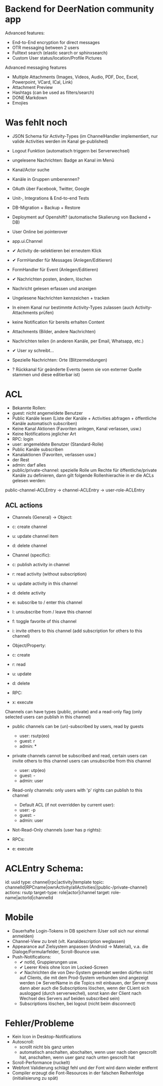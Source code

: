 Backend for DeerNation community app
====================================

Advanced features:
* End-to-End encryption for direct messages
* OTR messaging between 2 users
* Fulltext search (elastic search or sphinxsearch)
* Custom User status/location/Profile Pictures

Advanced messaging features
* Multiple Attachments (Images, Videos, Audio, PDF, Doc, Excel, Powerpoint, VCard, ICal, Link)
* Attachment Preview
* Hashtags (can be used as filters/search)
* DONE Markdown
* Emojies




# Was fehlt noch

* JSON Schema für Activity-Types (im ChannelHandler implementiert, nur valide Activities werden im Kanal ge-published)
* Logout Funktion (automatisch triggern bei Serverwechsel)
* ungelesene Nachrichten: Badge an Kanal im Menü
* Kanal/Actor suche
* Kanäle in Gruppen umbenennen?
* OAuth über Facebook, Twitter, Google
* Unit-, Integrations & End-to-end Tests
* DB-Migration + Backup + Restore
* Deployment auf Openshift? (automatische Skalierung von Backend + DB)
* User Online bei pointerover

* app.ui.Channel
 * ✔ Activity de-selektieren bei erneutem Klick
 * ✔ FormHandler für Messages (Anlegen/Editieren)
 * FormHandler für Event (Anlegen/Editieren)
 * ✔ Nachrichten posten, ändern, löschen
 * Nachricht gelesen erfassen und anzeigen
 * Ungelesene Nachrichten kennzeichen + tracken
 * In einem Kanal nur bestimmte Activity-Types zulassen (auch Activity-Attachments prüfen)
 * keine Notification für bereits erhalten Content
 * Attachments (Bilder, andere Nachrichten) 
 * Nachrichten teilen (in anderen Kanäle, per Email, Whatsapp, etc.)
 * ✔ User xy schreibt...
 * Spezielle Nachrichten: Orte (Blitzermeldungen)
 
* ? Rückkanal für geänderte Events (wenn sie von externer Quelle stammen und diese editierbar ist)
 
# ACL

* Bekannte Rollen:
 * guest: nicht angemeldete Benutzer
  * Public Kanäle lesen (Liste der Kanäle + Activities abfragen + öffentliche Kanäle automatisch subscriben)
  * Keine Kanal Aktionen (Favoriten anlegen, Kanal verlassen, usw.)
  * Keine Notifications jeglicher Art
  * RPC: login
 * user: angemeldete Benutzer (Standard-Rolle)
  * Public Kanäle subscriben
  * Kanalaktionen (Favoriten, verlassen usw.)
  * der Rest 
 * admin: darf alles
 * public/private-channel: spezielle Rolle um Rechte für öffentliche/private Kanäle zu definieren, 
 dann gilt folgende Rollenhierachie in er die ACLs gelesen werden:
  
  public-channel-ACLEntry
   -> channel-ACLEntry
    -> user-role-ACLEntry
 
## ACL actions

* Channels (General) -> Object:
 * c: create channel
 * u: update channel item
 * d: delete channel

* Channel (specific):
 * c: publish activity in channel
 * r: read activity (without subscription)
 * u: update activity in this channel
 * d: delete activity
 * e: subscribe to / enter this channel
 * l: unsubscribe from / leave this channel
 * f: toggle favorite of this channel
 * i: invite others to this channel (add subscription for others to this channel)
 
* Object/Property:
 * c: create
 * r: read
 * u: update
 * d: delete
 
* RPC:
 * x: execute
 
 Channels can have types (public, private) and a read-only flag (only selected users can publish in this channel)
 * public channels can be (un)-subscribed by users, read by guests
   - user: rsutp(eo)
   - guest: r
   - admin: *
 * private channels cannot be subscribed and read, certain users can invite others to this channel
   users can unsubscribe from this channel
    - user: utp(eo)
    - guest: -
    - admin: user
 * Read-only channels: only users with 'p' rights can publish to this channel
    * Default ACL (if not overridden by current user): 
    - user: -p
    - guest: -
    - admin: user
 * Not-Read-Only channels (user has p rights): 
    
 
* RPCs:
 * e: execute
 
# ACLEntry Schema:
 id: uuid
 type: channel|rpc|activity|template
 topic: channelId|RPCname|ownActivity/allActivities|(public-/private-channel)
 actions: rsutp
 target-type: role|actor|channel
 target: role-name|actorId|channelId

# Mobile

* Dauerhafte Login-Tokens in DB speichern (User soll sich nur einmal anmelden)
* Channel-View zu breit (vlt. Kanaldescription weglassen)
* Appearance auf Zielsystem anpassen (Android -> Material), v.a. die Dialoge/Formularfelder, Scroll-Bounce usw.
* Push-Notifications:
  * ✔ notId, Gruppierungen usw.
  * ✔ Leerer Kreis ohne Icon im Locked-Screen
  * ✔ Nachrichten die von Dev-System gesendet werden dürfen nicht auf Clients, die mit dem Prod-System verbunden sind angezeigt werden
    (=> ServerName in die Topics mit einbauen, der Server muss dann aber auch die Subscriptions löschen, wenn der CLient
    sich auslogged (durch serverwechel), sonst kann der Client nach Wechsel des Servers auf beiden subscribed sein)
  * Subscriptions löschen, bei logout (nicht beim disconnect)

# Fehler/Probleme

* Kein Icon in Desktop-Notifications
* Autoscroll:
    * scrollt nicht bis ganz unten
    * automatisch anschalten, abschalten, wenn user nach oben gescrollt hat, anschalten, wenn user ganz nach unten gescrollt hat
* Scroll-Performance (ruckelt)
* Webfont Validierung schlägt fehl  und der Font wird dann wieder entfernt
* Compiler erzeugt die Font-Resources in der falschen Reihenfolge (initialisierung zu spät)

